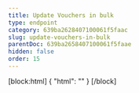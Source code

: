 ```yaml
---
title: Update Vouchers in bulk
type: endpoint
category: 639ba2628407100061f5faac
slug: update-vouchers-in-bulk
parentDoc: 639ba2658407100061f5faae
hidden: false
order: 15
---
```

[block:html]
{
  "html": "<style>\n[title=\"Toggle library\"] { \n  display: none; }\n.LanguagePicker-divider { \n  display: none; }\n.APISectionHeader3LN_-QIR0m7x {\n  display: none; }\n.LanguagePicker-languages1qVVo_v6AlP9 {\n  display: none; }\n</style>"
}
[/block]